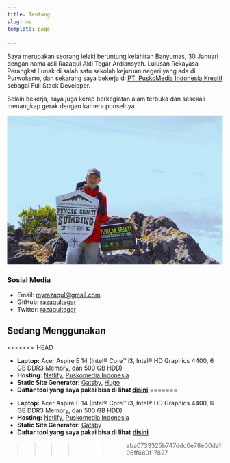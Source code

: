 ```yaml
---
title: Tentang
slug: me
template: page

---
```

Saya merupakan seorang lelaki beruntung kelahiran Banyumas, 30 Januari dengan nama asli Razaqul Akli Tegar Ardiansyah. Lulusan Rekayasa Perangkat Lunak di salah satu sekolah kejuruan negeri yang ada di Purwokerto, dan sekarang saya bekerja di [PT. PuskoMedia Indonesia Kreatif](https://www.puskomedia.id/) sebagai Full Stack Developer.

Selain bekerja, saya juga kerap berkegiatan alam terbuka dan sesekali menangkap gerak dengan kamera ponselnya.

![Me](../uploads/razaqultegar-full.jpg)

### Sosial Media

* Email: [myrazaqul@gmail.com](mailto:myrazaqul@gmail.com)
* GitHub: [razaqultegar](https://github.com/razaqultegar)
* Twitter: [razaqultegar](https://twitter.com/razaqultegar)

## Sedang Menggunakan

<<<<<<< HEAD
-   **Laptop:**  Acer Aspire E 14 (Intel® Core™ i3, Intel® HD Graphics 4400, 6 GB DDR3 Memory, dan 500 GB HDD)
-   **Hosting:**  [Netlify](https://netlify.com/),  [Puskomedia Indonesia](https://www.puskomedia.id/)
-   **Static Site Generator:**  [Gatsby](https://gatsbyjs.org/), [Hugo](https://gohugo.io/)
-   **Daftar tool yang saya pakai bisa di lihat [disini](/tool/)**
=======
* **Laptop:**  Acer Aspire E 14 (Intel® Core™ i3, Intel® HD Graphics 4400, 6 GB DDR3 Memory, dan 500 GB HDD)
* **Hosting:**  [Netlify](https://netlify.com/),  [Puskomedia Indonesia](https://www.puskomedia.id/)
* **Static Site Generator:**  [Gatsby](https://gatsbyjs.org/)
* **Daftar tool yang saya pakai bisa di lihat** [**disini**](/tool)
>>>>>>> aba0733325b747ddc0e78e00da196ff680f17827
